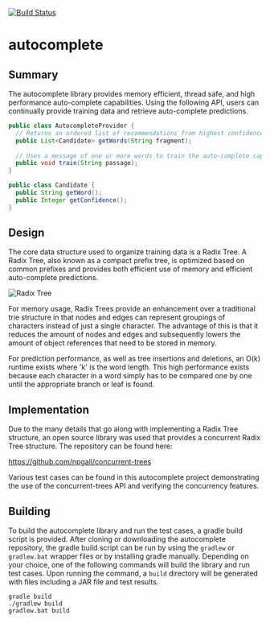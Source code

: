 [![Build Status](https://travis-ci.org/bmboyle/autocomplete.svg?branch=master)](https://travis-ci.org/bmboyle/autocomplete)

# autocomplete

## Summary

The autocomplete library provides memory efficient, thread safe, and high performance auto-complete capabilities. Using the following API, users can continually provide training data and retrieve auto-complete predictions.

```java
public class AutocompleteProvider {
  // Returns an ordered list of recommendations from highest confidence to lowest confidence.
  public List<Candidate> getWords(String fragment);
  
  // Uses a message of one or more words to train the auto-complete capability.
  public void train(String passage);
}

public class Candidate {
  public String getWord();
  public Integer getConfidence();
}
```

## Design

The core data structure used to organize training data is a Radix Tree. A Radix Tree, also known as a compact prefix tree, is optimized based on common prefixes and provides both efficient use of memory and efficient auto-complete predictions.

![Radix Tree](https://upload.wikimedia.org/wikipedia/commons/a/ae/Patricia_trie.svg)

For memory usage, Radix Trees provide an enhancement over a traditional trie structure in that nodes and edges can represent groupings of characters instead of just a single character. The advantage of this is that it reduces the amount of nodes and edges and subsequently lowers the amount of object references that need to be stored in memory. 

For prediction performance, as well as tree insertions and deletions, an O(k) runtime exists where 'k' is the word length. This high performance exists because each character in a word simply has to be compared one by one until the appropriate branch or leaf is found. 

## Implementation

Due to the many details that go along with implementing a Radix Tree structure, an open source library was used that provides a concurrent Radix Tree structure. The repository can be found here:

https://github.com/npgall/concurrent-trees

Various test cases can be found in this autocomplete project demonstrating the use of the concurrent-trees API and verifying the concurrency features. 

## Building

To build the autocomplete library and run the test cases, a gradle build script is provided. After cloning or downloading the autocomplete repository, the gradle build script can be run by using the `gradlew` or `gradlew.bat` wrapper files or by installing gradle manually. Depending on your choice, one of the following commands will build the library and run test cases. Upon running the command, a `build` directory will be generated with files including a JAR file and test results.
```
gradle build
./gradlew build
gradlew.bat build
```
